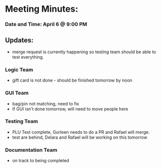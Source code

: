 # Meeting Minutes: 
### Date and Time: April 6 @ 9:00 PM 

## Updates: 
- merge request is currently happening so testing team should be able to test everything. 

### Logic Team
- gift card is not done - should be finished tomorrow by noon  

### GUI Team
- bag/pin not matching, need to fix 
- If GUI isn't done tomorrow, will need to move people here 

### Testing Team
- PLU Test complete, Gurleen needs to do a PR and Rafael will merge. 
- test are behind, Delara and Rafael will be working on this tomorrow 

### Documentation Team
- on track to being completed 